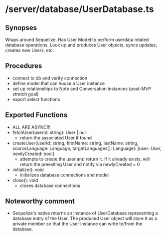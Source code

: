 # /server/database/UserDatabase.ts

## Synopses
Wraps around Sequelize. Has User Model to perform userdata related database operations. Look up and produces User objects, syncs updates, creates new Users, etc. 

## Procedures
- connect to db and verify connection
- define model that can house a User instance
- set up relationships to Note and Conversation instances (post-MVP stretch goal)
- export select functions

## Exported Functions
- ALL ARE ASYNC!!!
- fetchUser(userId: string): User | null
  - return the associated User if found
- createUser(userId: string, firstName: string, lastName: string, sourceLanguage: Language, targetLanguages[]: Language): [user: User, newlyCreated: bool]
  - attempts to create the user and return it. If it already exists, will return the preexiting User and notify via newlyCreated = 0
- initialize(): void
  - initializes database connections and model
- close(): void
  - closes database connections

## Noteworthy comment
- Sequelize's native returns an instance of UserDatabase representing a database entry of the User. The produced User object will store it as a private member so that the User instance can write to/from the database.